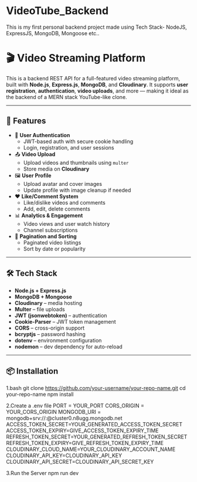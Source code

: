 # VideoTube_Backend
This is my first personal backend project made using Tech Stack- NodeJS, ExpressJS, MongoDB, Mongoose etc..
# 🎬 Video Streaming Platform

This is a backend REST API for a full-featured video streaming platform, built with **Node.js**, **Express.js**, **MongoDB**, and **Cloudinary**. It supports **user registration**, **authentication**, **video uploads**, and more — making it ideal as the backend of a MERN stack YouTube-like clone.

---

## 🚀 Features

- 🔐 **User Authentication**
  - JWT-based auth with secure cookie handling
  - Login, registration, and user sessions
- 📤 **Video Upload**
  - Upload videos and thumbnails using `multer`
  - Store media on **Cloudinary**
- 🖼️ **User Profile**
  - Upload avatar and cover images
  - Update profile with image cleanup if needed
- ❤️ **Like/Comment System**
  - Like/dislike videos and comments
  - Add, edit, delete comments
- 📊 **Analytics & Engagement**
  - Video views and user watch history
  - Channel subscriptions
- 📂 **Pagination and Sorting**
  - Paginated video listings
  - Sort by date or popularity

---

## 🛠️ Tech Stack

- **Node.js + Express.js**
- **MongoDB + Mongoose**
- **Cloudinary** – media hosting
- **Multer** – file uploads
- **JWT (jsonwebtoken)** – authentication
- **Cookie-Parser** – JWT token management
- **CORS** – cross-origin support
- **bcryptjs** – password hashing
- **dotenv** – environment configuration
- **nodemon** – dev dependency for auto-reload

---

## 📦 Installation

1.bash
git clone https://github.com/your-username/your-repo-name.git
cd your-repo-name
npm install

2.Create a .env file
PORT = YOUR_PORT
CORS_ORIGIN = YOUR_CORS_ORIGIN
MONGODB_URI = mongodb+srv://<username>:<password>@cluster0.n8ugg.mongodb.net
ACCESS_TOKEN_SECRET=YOUR_GENERATED_ACCESS_TOKEN_SECRET
ACCESS_TOKEN_EXPIRY=GIVE_ACCESS_TOKEN_EXPIRY_TIME
REFRESH_TOKEN_SECRET=YOUR_GENERATED_REFRESH_TOKEN_SECRET
REFRESH_TOKEN_EXPIRY=GIVE_REFRESH_TOKEN_EXPIRY_TIME
CLOUDINARY_CLOUD_NAME=YOUR_CLOUDINARY_ACCOUNT_NAME
CLOUDINARY_API_KEY=CLOUDINARY_API_KEY
CLOUDINARY_API_SECRET=CLOUDINARY_API_SECRET_KEY

3.Run the Server
npm run dev

